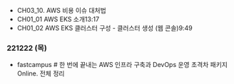 - CH03_10. AWS 비용 이슈 대처법
- CH01_01 AWS EKS 소개13:17
- CH01_02 AWS EKS 클러스터 구성 - 클러스터 생성 (웹 콘솔)9:49

### 221222 (목)
- fastcampus # 한 번에 끝내는 AWS 인프라 구축과 DevOps 운영 초격차 패키지 Online. 전체 정리
<!--stackedit_data:
eyJoaXN0b3J5IjpbLTE3NzQ1MTMzNTgsLTc5MzQ5NjcsNDgyNj
A2ODQwLC0yMDg4NzQ2NjEyXX0=
-->